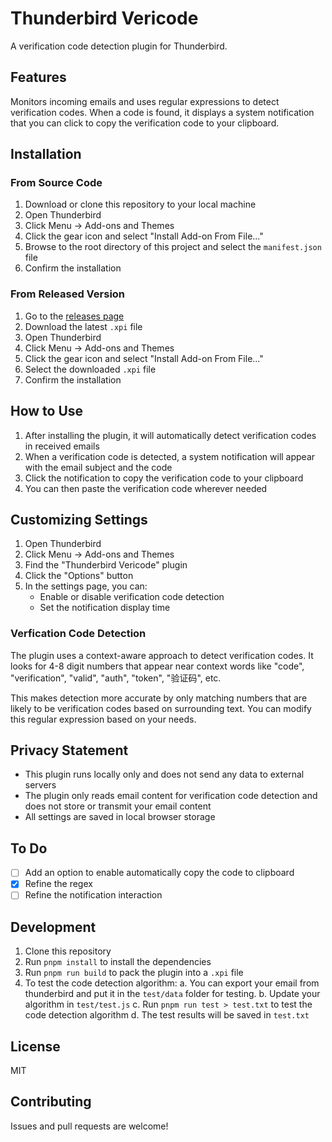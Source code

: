 # Thunderbird Vericode

A verification code detection plugin for Thunderbird.

## Features

Monitors incoming emails and uses regular expressions to detect verification codes. When a code is found, it displays a system notification that you can click to copy the verification code to your clipboard.

## Installation

### From Source Code

1. Download or clone this repository to your local machine
2. Open Thunderbird
3. Click Menu -> Add-ons and Themes
4. Click the gear icon and select "Install Add-on From File..."
5. Browse to the root directory of this project and select the `manifest.json` file
6. Confirm the installation

### From Released Version

1. Go to the [releases page](https://github.com/yourusername/thunderbird-vericode/releases)
2. Download the latest `.xpi` file
3. Open Thunderbird
4. Click Menu -> Add-ons and Themes
5. Click the gear icon and select "Install Add-on From File..."
6. Select the downloaded `.xpi` file
7. Confirm the installation

## How to Use

1. After installing the plugin, it will automatically detect verification codes in received emails
2. When a verification code is detected, a system notification will appear with the email subject and the code
3. Click the notification to copy the verification code to your clipboard
4. You can then paste the verification code wherever needed

## Customizing Settings

1. Open Thunderbird
2. Click Menu -> Add-ons and Themes
3. Find the "Thunderbird Vericode" plugin
4. Click the "Options" button
5. In the settings page, you can:
   - Enable or disable verification code detection
   - Set the notification display time

### Verfication Code Detection

The plugin uses a context-aware approach to detect verification codes. It looks for 4-8 digit numbers that appear near context words like "code", "verification", "valid", "auth", "token", "验证码", etc.

This makes detection more accurate by only matching numbers that are likely to be verification codes based on surrounding text. You can modify this regular expression based on your needs.

## Privacy Statement

- This plugin runs locally only and does not send any data to external servers
- The plugin only reads email content for verification code detection and does not store or transmit your email content
- All settings are saved in local browser storage

## To Do

- [ ] Add an option to enable automatically copy the code to clipboard
- [x] Refine the regex
- [ ] Refine the notification interaction

## Development

1. Clone this repository
2. Run `pnpm install` to install the dependencies
3. Run `pnpm run build` to pack the plugin into a `.xpi` file
4. To test the code detection algorithm:
   a. You can export your email from thunderbird and put it in the `test/data` folder for testing.
   b. Update your algorithm in `test/test.js`
   c. Run `pnpm run test > test.txt` to test the code detection algorithm
   d. The test results will be saved in `test.txt`

## License

MIT

## Contributing

Issues and pull requests are welcome!
